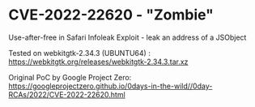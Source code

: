 # CVE-2022-22620 - "Zombie"
Use-after-free in Safari
Infoleak Exploit - leak an address of a JSObject


Tested on webkitgtk-2.34.3 (UBUNTU64) : https://webkitgtk.org/releases/webkitgtk-2.34.3.tar.xz

Original PoC by Google Project Zero: 
                                      https://googleprojectzero.github.io/0days-in-the-wild//0day-RCAs/2022/CVE-2022-22620.html
                                      
                                      
                                      
                 

